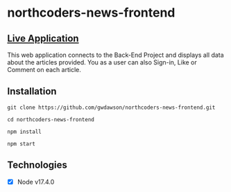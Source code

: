 # northcoders-news-frontend

## [Live Application](https://northcoders-news-frontend-v2.netlify.app/)

This web application connects to the Back-End Project and displays all data about the articles provided. You as a user can also Sign-in, Like or Comment on each article.

## Installation

```
git clone https://github.com/gwdawson/northcoders-news-frontend.git

cd northcoders-news-frontend

npm install

npm start
```

## Technologies

- [x] Node v17.4.0
